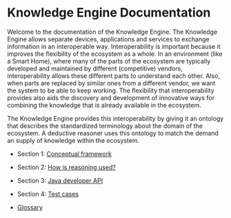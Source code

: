 # Knowledge Engine Documentation

Welcome to the documentation of the Knowledge Engine. The Knowledge Engine allows separate devices, applications and services to exchange information in an interoperable way. Interoperability is important because it improves the flexibility of the ecosystem as a whole. In an environment (like a Smart Home), where many of the parts of the ecosystem are typically developed and maintained by different (competitive) vendors, interoperability allows these different parts to understand each other. Also, when parts are replaced by similar ones from a different vendor, we want the system to be able to keep working. The flexibility that interoperability provides also aids the discovery and development of innovative ways for combining the knowledge that is already available in the ecosystem.

The Knowledge Engine provides this interoperability by giving it an ontology that describes the standardized terminology about the domain of the ecosystem. A deductive reasoner uses this ontology to match the demand an supply of knowledge within the ecosystem.


- Section 1: [Conceptual framework](01_concept.md)
- Section 2: [How is reasoning used?](02_reasoning.md)
- Section 3: [Java developer API](03_java_developer_api.md)
- Section 4: [Test cases](04_test_cases.md)

- [Glossary](05_glossary.md)
